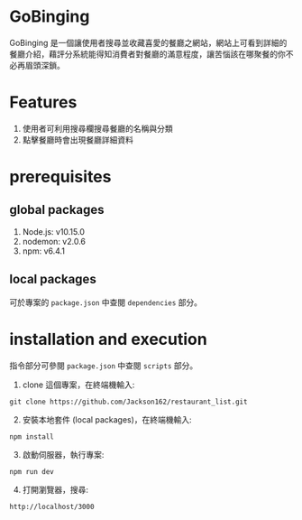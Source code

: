 GoBinging
===
GoBinging 是一個讓使用者搜尋並收藏喜愛的餐廳之網站，網站上可看到詳細的餐廳介紹，藉評分系統能得知消費者對餐廳的滿意程度，讓苦惱該在哪聚餐的你不必再眉頭深鎖。<br> 

Features
============
1. 使用者可利用搜尋欄搜尋餐廳的名稱與分類
2. 點擊餐廳時會出現餐廳詳細資料

prerequisites
================

## global packages

1. Node.js: v10.15.0 
2. nodemon: v2.0.6
3. npm: v6.4.1

## local packages

可於專案的 `package.json` 中查閱 `dependencies` 部分。<br> 

installation and execution
=======

指令部分可參閱 `package.json` 中查閱 `scripts` 部分。<br> 

1. clone 這個專案，在終端機輸入:
```
git clone https://github.com/Jackson162/restaurant_list.git
```

2.  安裝本地套件 (local packages)，在終端機輸入: 
```
npm install
```
3.  啟動伺服器，執行專案:
```
npm run dev
```
4.  打開瀏覽器，搜尋:
```
http://localhost/3000
```
